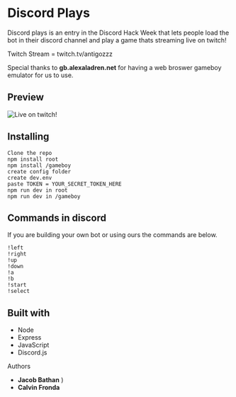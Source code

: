 # Discord Plays

Discord plays is an entry in the Discord Hack Week that lets people load the bot in their discord channel and play a game thats streaming live on twitch! 

Twitch Stream = twitch.tv/antigozzz

Special thanks to **gb.alexaladren.net** for having a web broswer gameboy emulator for us to use. 

## Preview 
![Live on twitch!](readme.gif)
## Installing 

```
Clone the repo
npm install root
npm install /gameboy
create config folder
create dev.env
paste TOKEN = YOUR_SECRET_TOKEN_HERE
npm run dev in root 
npm run dev in /gameboy

```
## Commands in discord

If you are building your own bot or using ours the commands are below. 

```
!left 
!right 
!up
!down
!a
!b
!start 
!select
```

## Built with 
* Node
* Express
* JavaScript
* Discord.js

Authors 
* **Jacob Bathan** [](https://github.com/jacobbathan) )
* **Calvin Fronda** [](https://github.com/CalvinFronda)
